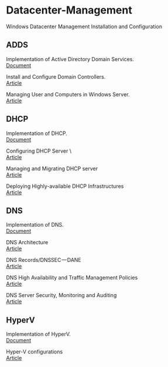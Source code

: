 # Datacenter-Management
Windows Datacenter Management Installation and Configuration

## ADDS
  Implementation of Active Directory Domain Services. \
  [Document](/ADDS) 

  Install and Configure Domain Controllers. \
  [Article](https://jadhusan-s.medium.com/active-directory-domain-services-30c46c20401d) 
  
  Managing User and Computers in Windows Server. \
  [Article](https://jadhusan-s.medium.com/active-directory-domain-services-2-2e5c9f675cf1) 

## DHCP
  Implementation of DHCP. \
  [Document](/DHCP) 
  
  Configuring DHCP Server \     
  [Article](https://jadhusan-s.medium.com/microsoft-dhcp-server-4dc1bde42e82)    
  
  Managing and Migrating DHCP server    \
  [Article](https://jadhusan-s.medium.com/microsoft-dhcp-server-2-6efca4bd92a0)  
  
  Deploying Highly-available DHCP Infrastructures  \
  [Article](https://jadhusan-s.medium.com/microsoft-dhcp-server-3-9aab14cc4e8a) 


## DNS
  Implementation of DNS. \
  [Document](/DNS) 
  
  DNS Architecture \
  [Article](https://jadhusan-s.medium.com/microsoft-dns-server-f39beb44aad0)
  
  DNS Records/DNSSEC — DANE \
  [Article](https://jadhusan-s.medium.com/microsoft-dns-server-2-a93e015d12e2)
  
  DNS High Availability and Traffic Management Policies \
  [Article](https://jadhusan-s.medium.com/microsoft-dns-server-3-1a8120af0e1e) 
  
  DNS Server Security, Monitoring and Auditing  \
  [Article](https://jadhusan-s.medium.com/microsoft-dns-server-4-cc673040a9f5)


## HyperV
  Implementation of HyperV. \
  [Document](/HyperV)
  
  Hyper-V configurations \
  [Article](https://jadhusan-s.medium.com/microsoft-hyper-v-773eab284004)
